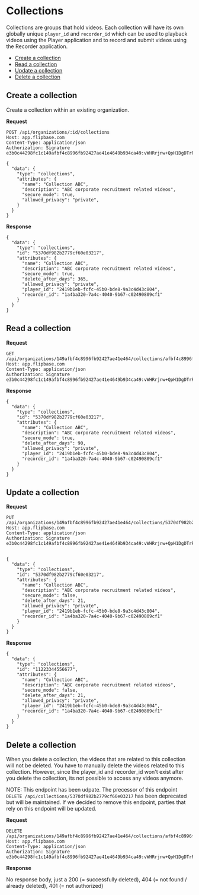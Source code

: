 # Collections

Collections are groups that hold videos. Each collection will have its own globally unique `player_id` and `recorder_id` which can be used to playback videos using the Player application and to record and submit videos using the Recorder application.

  - [Create a collection](#create-a-collection)
  - [Read a collection](#read-a-collection)
  - [Update a collection](#update-a-collection)
  - [Delete a collection](#delete-a-collection)

## Create a collection

Create a collection within an existing organization.

**Request**

    POST /api/organizations/:id/collections
    Host: app.flipbase.com
    Content-Type: application/json
    Authorization: Signature e3b0c44298fc1c149afbf4c8996fb92427ae41e4649b934ca49:vWHRrjnw+QpH1DgDTrR5Lpa9vqP14toWz0X2Tdp3/Ck=

    {
      "data": {
        "type": "collections",
        "attributes": {
          "name": "Collection ABC",
          "description": "ABC corporate recruitment related videos",
          "secure_mode": true,
          "allowed_privacy": "private",
        }
      }
    }

**Response**

    {
      "data": {
        "type": "collections",
        "id": "5370df982b2779cf60e03217",
        "attributes": {
          "name": "Collection ABC",
          "description": "ABC corporate recruitment related videos",
          "secure_mode": true,
          "delete_after_days": 365,
          "allowed_privacy": "private",
          "player_id": "2419b1eb-fcfc-45b0-bde8-9a3c4d43c804",
          "recorder_id": "1a4ba320-7a4c-4040-9b67-c02490809cf1"
        }
      }
    }

## Read a collection

**Request**

    GET /api/organizations/149afbf4c8996fb92427ae41e464/collections/afbf4c8996fb92427
    Host: app.flipbase.com
    Content-Type: application/json
    Authorization: Signature e3b0c44298fc1c149afbf4c8996fb92427ae41e4649b934ca49:vWHRrjnw+QpH1DgDTrR5Lpa9vqP14toWz0X2Tdp3/Ck=

**Response**

    {
      "data": {
        "type": "collections",
        "id": "5370df982b2779cf60e03217",
        "attributes": {
          "name": "Collection ABC",
          "description": "ABC corporate recruitment related videos",
          "secure_mode": true,
          "delete_after_days": 90,
          "allowed_privacy": "private",
          "player_id": "2419b1eb-fcfc-45b0-bde8-9a3c4d43c804",
          "recorder_id": "1a4ba320-7a4c-4040-9b67-c02490809cf1"
        }
      }
    }


## Update a collection
**Request**

    PUT /api/organizations/149afbf4c8996fb92427ae41e464/collections/5370df982b2779cf60e03217
    Host: app.flipbase.com
    Content-Type: application/json
    Authorization: Signature e3b0c44298fc1c149afbf4c8996fb92427ae41e4649b934ca49:vWHRrjnw+QpH1DgDTrR5Lpa9vqP14toWz0X2Tdp3/Ck=


    {
      "data": {
        "type": "collections",
        "id": "5370df982b2779cf60e03217",
        "attributes": {
          "name": "Collection ABC",
          "description": "ABC corporate recruitment related videos",
          "secure_mode": false,
          "delete_after_days": 21,
          "allowed_privacy": "private",
          "player_id": "2419b1eb-fcfc-45b0-bde8-9a3c4d43c804",
          "recorder_id": "1a4ba320-7a4c-4040-9b67-c02490809cf1"
        }
      }
    }

**Response**

    {
      "data": {
        "type": "collections",
        "id": "11223344556677",
        "attributes": {
          "name": "Collection ABC",
          "description": "ABC corporate recruitment related videos",
          "secure_mode": false,
          "delete_after_days": 21,
          "allowed_privacy": "private",
          "player_id": "2419b1eb-fcfc-45b0-bde8-9a3c4d43c804",
          "recorder_id": "1a4ba320-7a4c-4040-9b67-c02490809cf1"
        }
      }
    }

## Delete a collection

When you delete a collection, the videos that are related to this collection will not be deleted. You have to manually delete the videos related to this collection. However, since the player_id and recorder_id won't exist after you delete the collection, its not possible to access any videos anymore.

NOTE: This endpoint has been udpate. The precessor of this endpoint `DELETE /api/collections/5370df982b2779cf60e03217` has been deprecated but will be maintained. If we decided to remove this endpoint, parties that rely on this endpoint will be updated.

**Request**

    DELETE /api/organizations/149afbf4c8996fb92427ae41e464/collections/afbf4c8996fb92427
    Host: app.flipbase.com
    Content-Type: application/json
    Authorization: Signature e3b0c44298fc1c149afbf4c8996fb92427ae41e4649b934ca49:vWHRrjnw+QpH1DgDTrR5Lpa9vqP14toWz0X2Tdp3/Ck=


**Response**

No response body, just a 200 (= successfully deleted), 404 (= not found / already deleted), 401 (= not authorized)
